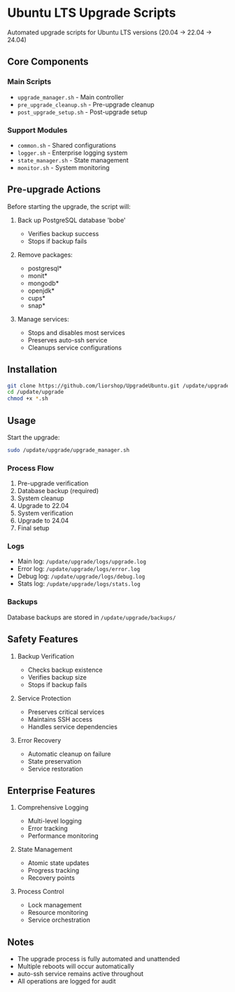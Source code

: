 # Ubuntu LTS Upgrade Scripts

Automated upgrade scripts for Ubuntu LTS versions (20.04 -> 22.04 -> 24.04)

## Core Components

### Main Scripts
- `upgrade_manager.sh` - Main controller
- `pre_upgrade_cleanup.sh` - Pre-upgrade cleanup
- `post_upgrade_setup.sh` - Post-upgrade setup

### Support Modules
- `common.sh` - Shared configurations
- `logger.sh` - Enterprise logging system
- `state_manager.sh` - State management
- `monitor.sh` - System monitoring

## Pre-upgrade Actions

Before starting the upgrade, the script will:
1. Back up PostgreSQL database 'bobe'
   - Verifies backup success
   - Stops if backup fails

2. Remove packages:
   - postgresql*
   - monit*
   - mongodb*
   - openjdk*
   - cups*
   - snap*

3. Manage services:
   - Stops and disables most services
   - Preserves auto-ssh service
   - Cleanups service configurations

## Installation

```bash
git clone https://github.com/liorshop/UpgradeUbuntu.git /update/upgrade
cd /update/upgrade
chmod +x *.sh
```

## Usage

Start the upgrade:
```bash
sudo /update/upgrade/upgrade_manager.sh
```

### Process Flow
1. Pre-upgrade verification
2. Database backup (required)
3. System cleanup
4. Upgrade to 22.04
5. System verification
6. Upgrade to 24.04
7. Final setup

### Logs
- Main log: `/update/upgrade/logs/upgrade.log`
- Error log: `/update/upgrade/logs/error.log`
- Debug log: `/update/upgrade/logs/debug.log`
- Stats log: `/update/upgrade/logs/stats.log`

### Backups
Database backups are stored in `/update/upgrade/backups/`

## Safety Features

1. Backup Verification
   - Checks backup existence
   - Verifies backup size
   - Stops if backup fails

2. Service Protection
   - Preserves critical services
   - Maintains SSH access
   - Handles service dependencies

3. Error Recovery
   - Automatic cleanup on failure
   - State preservation
   - Service restoration

## Enterprise Features

1. Comprehensive Logging
   - Multi-level logging
   - Error tracking
   - Performance monitoring

2. State Management
   - Atomic state updates
   - Progress tracking
   - Recovery points

3. Process Control
   - Lock management
   - Resource monitoring
   - Service orchestration

## Notes
- The upgrade process is fully automated and unattended
- Multiple reboots will occur automatically
- auto-ssh service remains active throughout
- All operations are logged for audit